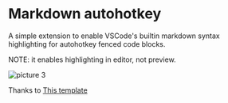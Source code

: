 # Markdown autohotkey

A simple extension to enable VSCode's builtin markdown syntax highlighting for autohotkey fenced code blocks.

NOTE: it enables highlighting in editor, not preview.

![picture 3](https://cdn.jsdelivr.net/gh/limejuly/images/d35c919edb495c5649d5c009280eb9ffd2b322f589ea04e280e10cdfdb618675.png)  

Thanks to [This template](https://github.com/mjbvz/vscode-fenced-code-block-grammar-injection-example)
